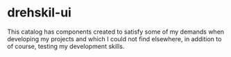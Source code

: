 # drehskil-ui

This catalog has components created to satisfy some of my demands when developing my projects and which I could not find elsewhere, in addition to of course, testing my development skills.
